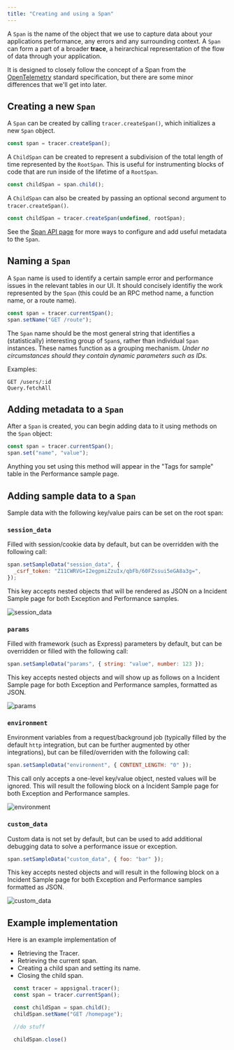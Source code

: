```yaml
---
title: "Creating and using a Span"
---
```


A `Span` is the name of the object that we use to capture data about your applications performance, any errors and any surrounding context. A `Span` can form a part of a broader **trace**, a heirarchical representation of the flow of data through your application.

It is designed to closely follow the concept of a Span from the [OpenTelemetry](https://github.com/open-telemetry/opentelemetry-specification) standard specification, but there are some minor differences that we'll get into later.

## Creating a new `Span`

A `Span` can be created by calling `tracer.createSpan()`, which initializes a new `Span` object.

```js
const span = tracer.createSpan();
```

A `ChildSpan` can be created to represent a subdivision of the total length of time represented by the `RootSpan`. This is useful for instrumenting blocks of code that are run inside of the lifetime of a `RootSpan`.

```js
const childSpan = span.child();
```

A `ChildSpan` can also be created by passing an optional second argument to `tracer.createSpan()`.

```js
const childSpan = tracer.createSpan(undefined, rootSpan);
```

See the [Span API page](span-api.html) for more ways to configure and add useful metadata to the `Span`.

## Naming a `Span`

A `Span` name is used to identify a certain sample error and performance issues in the relevant tables in our UI. It should concisely identifiy the work represented by the `Span` (this could be an RPC method name, a function name, or a route name).

```js
const span = tracer.currentSpan();
span.setName("GET /route");
```

The `Span` name should be the most general string that identifies a (statistically) interesting group of `Span`s, rather than individual `Span` instances. These names function as a grouping mechanism. _Under no circumstances should they contain dynamic parameters such as IDs._

Examples:

```
GET /users/:id
Query.fetchAll
```

## Adding metadata to a `Span`

After a `Span` is created, you can begin adding data to it using methods on the `Span` object:

```js
const span = tracer.currentSpan();
span.set("name", "value");
```

Anything you set using this method will appear in the "Tags for sample" table in the Performance sample page.

## Adding sample data to a `Span`

Sample data with the following key/value pairs can be set on the root span:

### `session_data`

Filled with session/cookie data by default, but can be overridden with the following call:

```js
span.setSampleData("session_data", {
  _csrf_token: "Z11CWRVG+I2egpmiZzuIx/qbFb/60FZssui5eGA8a3g=",
});
```

This key accepts nested objects that will be rendered as JSON on a Incident Sample page for both Exception and Performance samples.

![session_data](/assets/images/screenshots/sample_data/session_data.png)

### `params`

Filled with framework (such as Express) parameters by default, but can be overridden or filled with the following call:

```js
span.setSampleData("params", { string: "value", number: 123 });
```

This key accepts nested objects and will show up as follows on a Incident Sample page for both Exception and Performance samples, formatted as JSON.

![params](/assets/images/screenshots/sample_data/params.png)

### `environment`

Environment variables from a request/background job (typically filled by the default `http` integration, but can be further augmented by other integrations), but can be filled/overriden with the following call:

```js
span.setSampleData("environment", { CONTENT_LENGTH: "0" });
```

This call only accepts a one-level key/value object, nested values will be ignored.
This will result the following block on a Incident Sample page for both Exception and Performance samples.

![environment](/assets/images/screenshots/sample_data/environment.png)

### `custom_data`

Custom data is not set by default, but can be used to add additional debugging data to solve a performance issue or exception.

```js
span.setSampleData("custom_data", { foo: "bar" });
```

This key accepts nested objects and will result in the following block on a Incident Sample page for both Exception and Performance samples formatted as JSON.

![custom_data](/assets/images/screenshots/sample_data/custom_data.png)

## Example implementation
Here is an example implementation of

- Retrieving the Tracer.
- Retrieving the current span.
- Creating a child span and setting its name.
- Closing the child span.

```js
  const tracer = appsignal.tracer();
  const span = tracer.currentSpan();

  const childSpan = span.child();
  childSpan.setName("GET /homepage");

  //do stuff

  childSpan.close()
```
